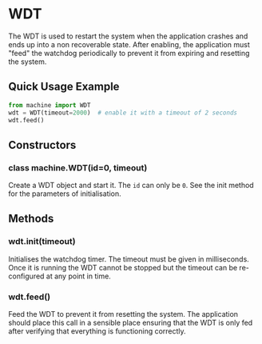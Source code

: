 # WDT

The WDT is used to restart the system when the application crashes and ends up into a non recoverable state. After enabling, the application must "feed" the watchdog periodically to prevent it from expiring and resetting the system.

## Quick Usage Example

```python
from machine import WDT
wdt = WDT(timeout=2000)  # enable it with a timeout of 2 seconds
wdt.feed()
```

## Constructors

### class machine.WDT\(id=0, timeout\)

Create a WDT object and start it. The `id` can only be `0`. See the init method for the parameters of initialisation.

## Methods

### wdt.init\(timeout\)

Initialises the watchdog timer. The timeout must be given in milliseconds. Once it is running the WDT cannot be stopped but the timeout can be re-configured at any point in time.

### wdt.feed\(\)

Feed the WDT to prevent it from resetting the system. The application should place this call in a sensible place ensuring that the WDT is only fed after verifying that everything is functioning correctly.

